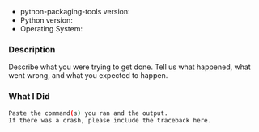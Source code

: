 <!-- markdownlint-disable MD041 -->

- python-packaging-tools version:
- Python version:
- Operating System:

### Description

Describe what you were trying to get done. Tell us what happened, what went
wrong, and what you expected to happen.

### What I Did

```bash
Paste the command(s) you ran and the output.
If there was a crash, please include the traceback here.
```
